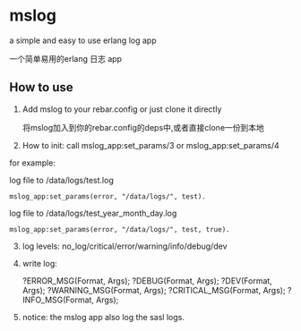 mslog
=====

a simple and easy to use erlang log app

一个简单易用的erlang 日志 app

How to use
------

1. Add mslog to your rebar.config or just clone it directly

   将mslog加入到你的rebar.config的deps中,或者直接clone一份到本地


2. How to init: call mslog_app:set_params/3 or mslog_app:set_params/4

for example:

log file to /data/logs/test.log

    mslog_app:set_params(error, "/data/logs/", test).

log file to /data/logs/test_year_month_day.log

    mslog_app:set_params(error, "/data/logs/", test, true).

3. log levels: no_log/critical/error/warning/info/debug/dev

4. write log:

    ?ERROR_MSG(Format, Args);
    ?DEBUG(Format, Args);
    ?DEV(Format, Args);
    ?WARNING_MSG(Format, Args);
    ?CRITICAL_MSG(Format, Args);
    ?INFO_MSG(Format, Args);


5. notice: the mslog app also log the sasl logs.

